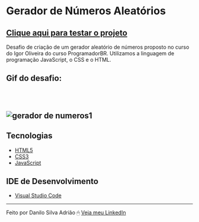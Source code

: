 # Gerador de Números Aleatórios

<a href="https://danilosilvaadriao.github.io/Gerador-de-Numeros-Aleatorios"><h2>Clique aqui para testar o projeto</h2></a>

Desafio de criação de um gerador aleatório de números proposto no curso do Igor Oliveira do curso ProgramadorBR. Utilizamos a linguagem de programação JavaScript, o CSS e o HTML.
<br>

<h2> Gif do desafio: <h2> <br>
  
![gerador de numeros1](https://user-images.githubusercontent.com/82722083/154576427-0b4db2e1-cb06-4c7c-a480-c44e658ff3ba.gif)

   ## Tecnologias
  - [HTML5](https://html.spec.whatwg.org/multipage/)
  - [CSS3](https://www.w3.org/TR/css3-roadmap/)
  - [JavaScript](https://developer.mozilla.org/pt-BR/docs/Web/JavaScript)
  
  ## IDE de Desenvolvimento
  - [Visual Studio Code](https://code.visualstudio.com/)
  
  ---
  
Feito por Danilo Silva Adrião 🖱 [Veja meu LinkedIn](https://www.linkedin.com/in/danilosilvaadriao)
